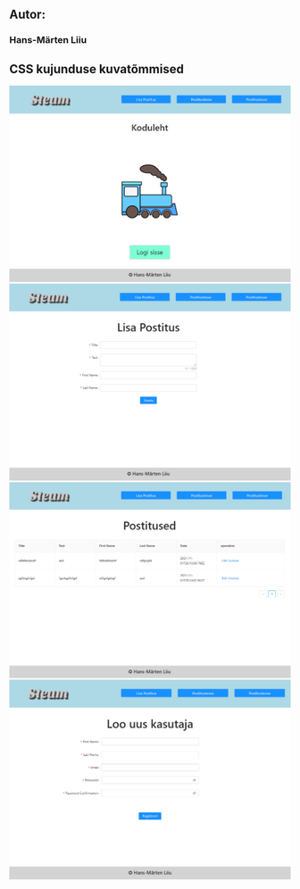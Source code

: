 ## Autor:
### Hans-Märten Liiu

## CSS kujunduse kuvatõmmised
![Source code](screenshots/pilt.png)
![Source code](screenshots/pilt1.png)
![Source code](screenshots/pilt2.png)
![Source code](screenshots/pilt3.png)

